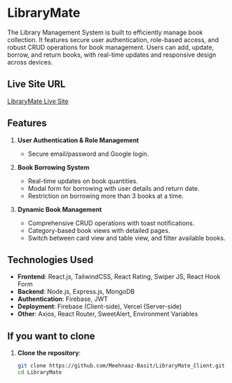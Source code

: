 <!-- # React + Vite

This template provides a minimal setup to get React working in Vite with HMR and some ESLint rules.

Currently, two official plugins are available:

- [@vitejs/plugin-react](https://github.com/vitejs/vite-plugin-react/blob/main/packages/plugin-react/README.md) uses [Babel](https://babeljs.io/) for Fast Refresh
- [@vitejs/plugin-react-swc](https://github.com/vitejs/vite-plugin-react-swc) uses [SWC](https://swc.rs/) for Fast Refresh -->

# LibraryMate

The Library Management System is built to efficiently manage book collection. It features secure user authentication, role-based access, and robust CRUD operations for book management. Users can add, update, borrow, and return books, with real-time updates and responsive design across devices.

## Live Site URL

[LibraryMate Live Site](https://librarymate-549da.web.app/)

## Features

1. **User Authentication & Role Management**

   - Secure email/password and Google login.

2. **Book Borrowing System**

   - Real-time updates on book quantities.
   - Modal form for borrowing with user details and return date.
   - Restriction on borrowing more than 3 books at a time.

3. **Dynamic Book Management**
   - Comprehensive CRUD operations with toast notifications.
   - Category-based book views with detailed pages.
   - Switch between card view and table view, and filter available books.

## Technologies Used

- **Frontend**: React.js, TailwindCSS, React Rating, Swiper JS, React Hook Form
- **Backend**: Node.js, Express.js, MongoDB
- **Authentication**: Firebase, JWT
- **Deployment**: Firebase (Client-side), Vercel (Server-side)
- **Other**: Axios, React Router, SweetAlert, Environment Variables

## If you want to clone

1. **Clone the repository**:
   ```sh
   git clone https://github.com/Meehnaaz-Basit/LibraryMate_Client.git  or download the repository
   cd LibraryMate
   ```
